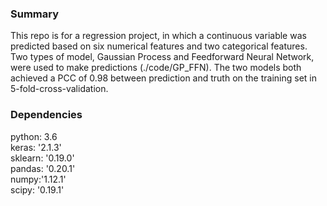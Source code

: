 ### Summary
This repo is for a regression project, in which a continuous variable was predicted based on six numerical features and two categorical features. <br />
Two types of model, Gaussian Process and Feedforward Neural Network, were used to make predictions (./code/GP_FFN). The two models both achieved a PCC of 0.98 between prediction and truth on the training set in 5-fold-cross-validation.



### Dependencies
python: 3.6 <br />
keras: '2.1.3' <br />
sklearn: '0.19.0' <br />
pandas: '0.20.1' <br />
numpy:'1.12.1' <br /> 
scipy: '0.19.1' <br />

